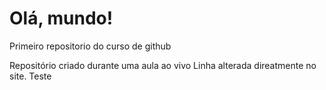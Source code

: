 # Olá, mundo!
 Primeiro repositorio do curso de github

Repositório criado durante uma aula ao vivo
Linha alterada direatmente no site.
Teste
